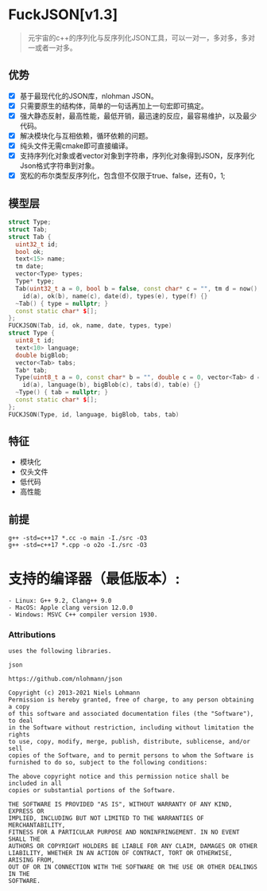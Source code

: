 ﻿# FuckJSON[v1.3]
> 元宇宙的c++的序列化与反序列化JSON工具，可以一对一，多对多，多对一或者一对多。

## 优势
- [x] 基于最现代化的JSON库，nlohman JSON。
- [x] 只需要原生的结构体，简单的一句话再加上一句宏即可搞定。
- [x] 强大静态反射，最高性能，最低开销，最迅速的反应，最容易维护，以及最少代码。
- [x] 解决模块化与互相依赖，循环依赖的问题。
- [x] 纯头文件无需cmake即可直接编译。
- [x] 支持序列化对象或者vector对象到字符串，序列化对象得到JSON，反序列化Json格式字符串到对象。
- [x] 宽松的布尔类型反序列化，包含但不仅限于true、false，还有0，1;

## 模型层
```c++
struct Type;
struct Tab;
struct Tab {
  uint32_t id;
  bool ok;
  text<15> name;
  tm date;
  vector<Type> types;
  Type* type;
  Tab(uint32_t a = 0, bool b = false, const char* c = "", tm d = now(), vector<Type> e = {}, Type* f = nullptr) :
	id(a), ok(b), name(c), date(d), types(e), type(f) {}
  ~Tab() { type = nullptr; }
  const static char* $[];
};
FUCKJSON(Tab, id, ok, name, date, types, type)
struct Type {
  uint8_t id;
  text<10> language;
  double bigBlob;
  vector<Tab> tabs;
  Tab* tab;
  Type(uint8_t a = 0, const char* b = "", double c = 0, vector<Tab> d = {}, Tab* e = nullptr) :
	id(a), language(b), bigBlob(c), tabs(d), tab(e) {}
  ~Type() { tab = nullptr; }
  const static char* $[];
};
FUCKJSON(Type, id, language, bigBlob, tabs, tab)
```

## 特征
 - 模块化
 - 仅头文件
 - 低代码
 - 高性能

## 前提
```shell
g++ -std=c++17 *.cc -o main -I./src -O3
g++ -std=c++17 *.cpp -o o2o -I./src -O3
```
# 支持的编译器（最低版本）:
    - Linux: G++ 9.2, Clang++ 9.0
    - MacOS: Apple clang version 12.0.0 
    - Windows: MSVC C++ compiler version 1930.

### Attributions
    uses the following libraries.

	json 

    https://github.com/nlohmann/json

    Copyright (c) 2013-2021 Niels Lohmann
    Permission is hereby granted, free of charge, to any person obtaining a copy
    of this software and associated documentation files (the "Software"), to deal
    in the Software without restriction, including without limitation the rights
    to use, copy, modify, merge, publish, distribute, sublicense, and/or sell
    copies of the Software, and to permit persons to whom the Software is
    furnished to do so, subject to the following conditions:

    The above copyright notice and this permission notice shall be included in all
    copies or substantial portions of the Software.

    THE SOFTWARE IS PROVIDED "AS IS", WITHOUT WARRANTY OF ANY KIND, EXPRESS OR
    IMPLIED, INCLUDING BUT NOT LIMITED TO THE WARRANTIES OF MERCHANTABILITY,
    FITNESS FOR A PARTICULAR PURPOSE AND NONINFRINGEMENT. IN NO EVENT SHALL THE
    AUTHORS OR COPYRIGHT HOLDERS BE LIABLE FOR ANY CLAIM, DAMAGES OR OTHER
    LIABILITY, WHETHER IN AN ACTION OF CONTRACT, TORT OR OTHERWISE, ARISING FROM,
    OUT OF OR IN CONNECTION WITH THE SOFTWARE OR THE USE OR OTHER DEALINGS IN THE
    SOFTWARE.
